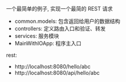 一个最简单的例子, 实现一个最简的 REST 请求

* common.models: 包含返回给用户的数据结构
* controllers: 定义路由入口和验证、转发
* services: 服务模块
* MainWithIOApp: 程序主入口

rest:
* http://localhost:8080/hello/abc
* http://localhost:8080/api/hello/abc
